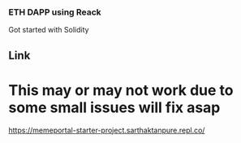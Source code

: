 ### ETH DAPP using Reack
Got started with Solidity
## Link
# This may or may not work due to some small issues will fix asap
https://memeportal-starter-project.sarthaktanpure.repl.co/

